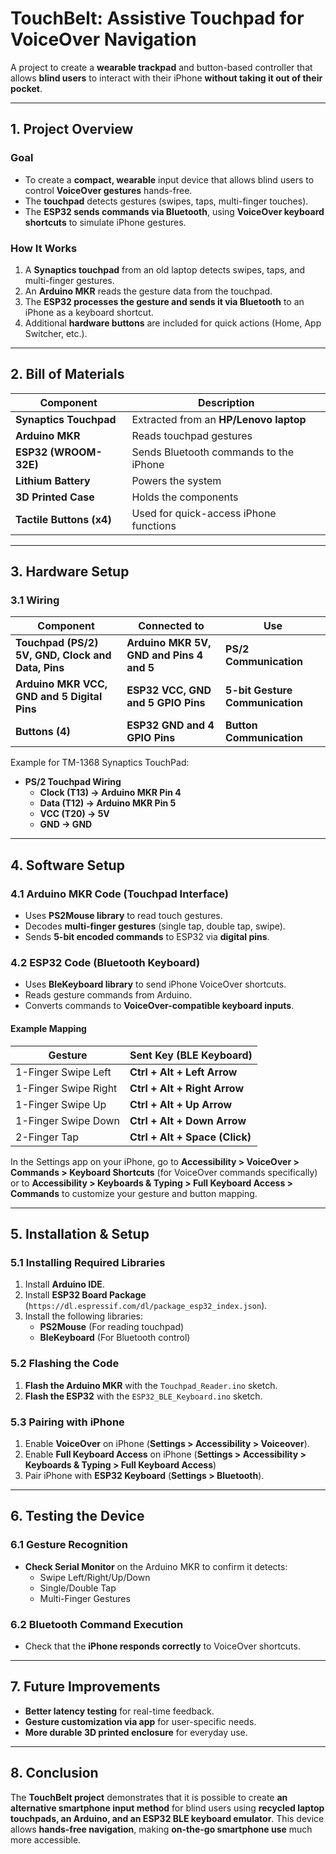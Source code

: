 # TouchBelt: Assistive Touchpad for VoiceOver Navigation

A project to create a **wearable trackpad** and button-based controller that allows **blind users** to interact with their iPhone **without taking it out of their pocket**.

---

## 1. Project Overview

### Goal
- To create a **compact, wearable** input device that allows blind users to control **VoiceOver gestures** hands-free.
- The **touchpad** detects gestures (swipes, taps, multi-finger touches).
- The **ESP32 sends commands via Bluetooth**, using **VoiceOver keyboard shortcuts** to simulate iPhone gestures.

### How It Works
1. A **Synaptics touchpad** from an old laptop detects swipes, taps, and multi-finger gestures.
2. An **Arduino MKR** reads the gesture data from the touchpad.
3. The **ESP32 processes the gesture and sends it via Bluetooth** to an iPhone as a keyboard shortcut.
4. Additional **hardware buttons** are included for quick actions (Home, App Switcher, etc.).

---

## 2. Bill of Materials

| Component               | Description                                      |
|-------------------------|--------------------------------------------------|
| **Synaptics Touchpad**  | Extracted from an **HP/Lenovo laptop**          |
| **Arduino MKR**         | Reads touchpad gestures                         |
| **ESP32 (WROOM-32E)**  | Sends Bluetooth commands to the iPhone          |
| **Lithium Battery** | Powers the system                         |
| **3D Printed Case**     | Holds the components                            |
| **Tactile Buttons (x4)** | Used for quick-access iPhone functions         |

---

## 3. Hardware Setup

### 3.1 Wiring

| Component  | Connected to | Use |
|------------|-------------|------------|
| **Touchpad (PS/2) 5V, GND, Clock and Data, Pins** | **Arduino MKR 5V, GND and Pins 4 and 5** | **PS/2 Communication** |
| **Arduino MKR VCC, GND and 5 Digital Pins** | **ESP32 VCC, GND and 5 GPIO Pins** | **5-bit Gesture Communication** |
| **Buttons (4)** | **ESP32 GND and 4 GPIO Pins** | **Button Communication**

Example for TM-1368 Synaptics TouchPad:
- **PS/2 Touchpad Wiring**
  - **Clock (T13) → Arduino MKR Pin 4**
  - **Data (T12) → Arduino MKR Pin 5**
  - **VCC (T20) → 5V**
  - **GND → GND**

---

## 4. Software Setup

### 4.1 Arduino MKR Code (Touchpad Interface)
- Uses **PS2Mouse library** to read touch gestures.
- Decodes **multi-finger gestures** (single tap, double tap, swipe).
- Sends **5-bit encoded commands** to ESP32 via **digital pins**.

### 4.2 ESP32 Code (Bluetooth Keyboard)
- Uses **BleKeyboard library** to send iPhone VoiceOver shortcuts.
- Reads gesture commands from Arduino.
- Converts commands to **VoiceOver-compatible keyboard inputs**.

#### Example Mapping

| Gesture  | Sent Key (BLE Keyboard) |
|----------|-------------------------|
| 1-Finger Swipe Left  | **Ctrl + Alt + Left Arrow** |
| 1-Finger Swipe Right | **Ctrl + Alt + Right Arrow** |
| 1-Finger Swipe Up    | **Ctrl + Alt + Up Arrow** |
| 1-Finger Swipe Down  | **Ctrl + Alt + Down Arrow** |
| 2-Finger Tap        | **Ctrl + Alt + Space (Click)** |

In the Settings app on your iPhone, go to **Accessibility > VoiceOver > Commands > Keyboard Shortcuts** (for VoiceOver commands specifically) or to **Accessibility > Keyboards & Typing > Full Keyboard Access > Commands** to customize your gesture and button mapping.

---

## 5. Installation & Setup

### 5.1 Installing Required Libraries
1. Install **Arduino IDE**.
2. Install **ESP32 Board Package** (`https://dl.espressif.com/dl/package_esp32_index.json`).
3. Install the following libraries:
   - **PS2Mouse** (For reading touchpad)
   - **BleKeyboard** (For Bluetooth control)

### 5.2 Flashing the Code
1. **Flash the Arduino MKR** with the `Touchpad_Reader.ino` sketch.
2. **Flash the ESP32** with the `ESP32_BLE_Keyboard.ino` sketch.

### 5.3 Pairing with iPhone
1. Enable **VoiceOver** on iPhone (**Settings > Accessibility > Voiceover**).
2. Enable **Full Keyboard Access** on iPhone (**Settings > Accessibility > Keyboards & Typing > Full Keyboard Access**)
4. Pair iPhone with **ESP32 Keyboard** (**Settings > Bluetooth**).

---

## 6. Testing the Device

### 6.1 Gesture Recognition
- **Check Serial Monitor** on the Arduino MKR to confirm it detects:
  - Swipe Left/Right/Up/Down
  - Single/Double Tap
  - Multi-Finger Gestures

### 6.2 Bluetooth Command Execution
- Check that the **iPhone responds correctly** to VoiceOver shortcuts.

---

## 7. Future Improvements
- **Better latency testing** for real-time feedback.  
- **Gesture customization via app** for user-specific needs.  
- **More durable 3D printed enclosure** for everyday use.  

---

## 8. Conclusion

The **TouchBelt project** demonstrates that it is possible to create **an alternative smartphone input method** for blind users using **recycled laptop touchpads, an Arduino, and an ESP32 BLE keyboard emulator**. This device allows **hands-free navigation**, making **on-the-go smartphone use** much more accessible.
